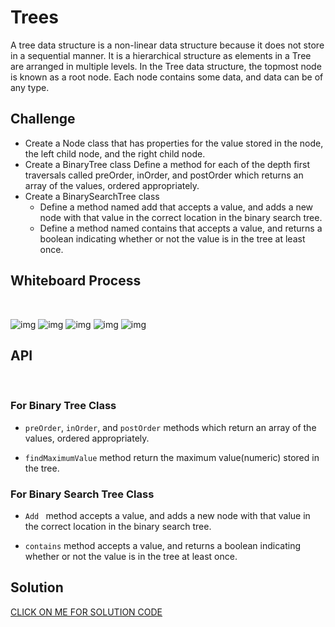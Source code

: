 # Trees
A tree data structure is a non-linear data structure because it does not store in a sequential manner. It is a hierarchical structure as elements in a Tree are arranged in multiple levels. In the Tree data structure, the topmost node is known as a root node. Each node contains some data, and data can be of any type.

## Challenge 

- Create a Node class that has properties for the value stored in the node, the left child node, and the right child node.
- Create a BinaryTree class
Define a method for each of the depth first traversals called preOrder, inOrder, and postOrder which returns an array of the values, ordered appropriately.
- Create a BinarySearchTree class
  - Define a method named add that accepts a value, and adds a new node with that value in the correct location in the binary search tree.
  - Define a method named contains that accepts a value, and returns a boolean indicating whether or not the value is in the tree at least once.

## Whiteboard Process
<br>

![img](./img/1-tree.jpeg)
![img](./img/2-tree.jpeg)
![img](./img/3-tree.jpeg)
![img](./img/4-treeFindmax-1.jpeg)
![img](./img/5-treeFindmax-2.jpeg)
## API
<br>

### For Binary Tree Class

- `preOrder`, `inOrder`, and `postOrder` methods which return an array of the values, ordered appropriately.

 - `findMaximumValue` method return the maximum value(numeric) stored in the tree. 

### For Binary Search Tree Class

 - `Add ` method accepts a value, and adds a new node with that value in the correct location in the binary search tree.
  
- `contains` method accepts a value, and returns a boolean indicating whether or not the value is in the tree at least once.


## Solution

[CLICK ON ME FOR SOLUTION CODE](./tree.js)


